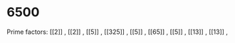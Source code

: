 # 6500

Prime factors: [[2]] , [[2]] , [[5]] , [[325]] , [[5]] , [[65]] , [[5]] , [[13]] , [[13]] , 
